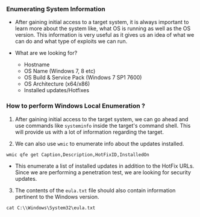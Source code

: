 
### Enumerating System Information

+ After gaining initial access to a target system, it is always important to learn more about the system like, what OS is running as well as the OS version. This information is very useful as it gives us an idea of what we can do and what type of exploits we can run.

+ What are we looking for?
	+ Hostname
	+ OS Name (Windows 7, 8 etc)
	+ OS Build & Service Pack (Windows 7 SP1 7600)
	+ OS Architecture (x64/x86)
	+ Installed updates/Hotfixes

### How to perform Windows Local Enumeration ?

1. After gaining initial access to the target system, we can go ahead and use commands like `systeminfo` inside the target's command shell. This will provide us with a lot of information regarding the target.

2. We can also use `wmic` to enumerate info about the updates installed.
```
wmic qfe get Caption,Description,HotFixID,InstalledOn
```
- This enumerate a list of installed updates in addition to the HotFix URLs. Since we are performing a penetration test, we are looking for security updates. 

3. The contents of the `eula.txt` file should also contain information pertinent to the Windows version. 
```
cat C:\\Windows\System32\eula.txt
```

